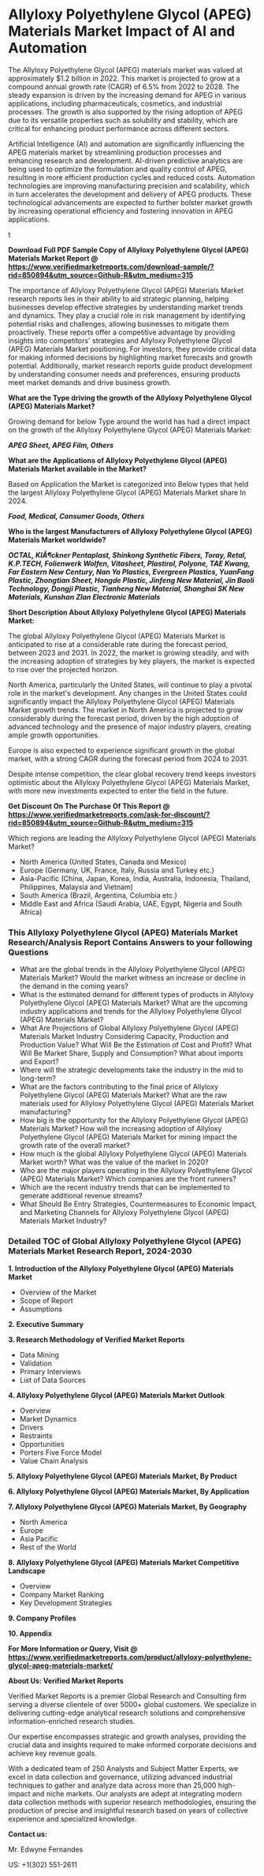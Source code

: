 <meta name="title" content="Global Allyloxy Polyethylene Glycol (APEG) Materials Market Impact of AI and Automation"><meta name="description" content="The Allyloxy Polyethylene Glycol (APEG) materials market was valued at approximately $1.2 billion in 2022. This market is projected to grow at a compound annual growth"><meta name="title" content="Allyloxy Polyethylene Glycol (APEG) Materials Market Size, Share, Scope, Trends, Growth, Opportunities, Analysis, Forecast"><h1>Allyloxy Polyethylene Glycol (APEG) Materials Market Impact of AI and Automation</h1><p>The Allyloxy Polyethylene Glycol (APEG) materials market was valued at approximately $1.2 billion in 2022. This market is projected to grow at a compound annual growth rate (CAGR) of 6.5% from 2022 to 2028. The steady expansion is driven by the increasing demand for APEG in various applications, including pharmaceuticals, cosmetics, and industrial processes. The growth is also supported by the rising adoption of APEG due to its versatile properties such as solubility and stability, which are critical for enhancing product performance across different sectors.</p><p>Artificial Intelligence (AI) and automation are significantly influencing the APEG materials market by streamlining production processes and enhancing research and development. AI-driven predictive analytics are being used to optimize the formulation and quality control of APEG, resulting in more efficient production cycles and reduced costs. Automation technologies are improving manufacturing precision and scalability, which in turn accelerates the development and delivery of APEG products. These technological advancements are expected to further bolster market growth by increasing operational efficiency and fostering innovation in APEG applications.</p>t</p><p id="" class=""><strong>Download Full PDF Sample Copy of Allyloxy Polyethylene Glycol (APEG) Materials Market Report @ <a href="https://www.verifiedmarketreports.com/download-sample/?rid=850894&utm_source=Github-R&utm_medium=315" target="_blank">https://www.verifiedmarketreports.com/download-sample/?rid=850894&utm_source=Github-R&utm_medium=315</a></strong></p><p>The importance of&nbsp;Allyloxy Polyethylene Glycol (APEG) Materials Market research reports lies in their ability to aid strategic planning, helping businesses develop effective strategies by understanding market trends and dynamics. They play a crucial role in risk management by identifying potential risks and challenges, allowing businesses to mitigate them proactively. These reports offer a competitive advantage by providing insights into competitors' strategies and Allyloxy Polyethylene Glycol (APEG) Materials Market positioning. For investors, they provide critical data for making informed decisions by highlighting market forecasts and growth potential. Additionally, market research reports guide product development by understanding consumer needs and preferences, ensuring products meet market demands and drive business growth.</p><p><strong>What are the&nbsp;Type driving the growth of the Allyloxy Polyethylene Glycol (APEG) Materials Market?</strong></p><p id="" class="">Growing demand for below Type around the world has had a direct impact on the growth of the Allyloxy Polyethylene Glycol (APEG) Materials Market:</p><em><strong>APEG Sheet, APEG Film, Others</strong></em></p><strong>What are the&nbsp;Applications&nbsp;of Allyloxy Polyethylene Glycol (APEG) Materials Market available in the Market?</strong></p><p id="" class="">Based on Application the Market is categorized into Below types that held the largest Allyloxy Polyethylene Glycol (APEG) Materials Market share In 2024.</p><em><strong>Food, Medical, Consumer Goods, Others</strong></em></p><strong>Who is the largest Manufacturers of Allyloxy Polyethylene Glycol (APEG) Materials Market worldwide?</strong></p><p><em><strong>OCTAL, KlÃ¶ckner Pentaplast, Shinkong Synthetic Fibers, Toray, Retal, K.P.TECH, Folienwerk Wolfen, Vitasheet, Plastirol, Polyone, TAE Kwang, Far Eastern New Century, Nan Ya Plastics, Evergreen Plastics, YuanFang Plastic, Zhongtian Sheet, Hongde Plastic, Jinfeng New Material, Jin Baoli Technology, Dongji Plastic, Tianheng New Material, Shanghai SK New Materials, Kunshan Zlan Electronic Materials</strong></em></p><p id="" class=""><strong>Short Description About Allyloxy Polyethylene Glycol (APEG) Materials Market:</strong></p><p>The global Allyloxy Polyethylene Glycol (APEG) Materials Market is anticipated to rise at a considerable rate during the forecast period, between 2023 and 2031. In 2022, the market is growing steadily, and with the increasing adoption of strategies by key players, the market is expected to rise over the projected horizon.</p><p>North America, particularly the United States, will continue to play a pivotal role in the market's development. Any changes in the United States could significantly impact the Allyloxy Polyethylene Glycol (APEG) Materials Market growth trends. The market in North America is projected to grow considerably during the forecast period, driven by the high adoption of advanced technology and the presence of major industry players, creating ample growth opportunities.</p><p>Europe is also expected to experience significant growth in the global market, with a strong CAGR during the forecast period from 2024 to 2031.</p><p>Despite intense competition, the clear global recovery trend keeps investors optimistic about the Allyloxy Polyethylene Glycol (APEG) Materials Market, with more new investments expected to enter the field in the future.</p><p id="" class=""><strong>Get Discount On The Purchase Of This Report @ <a href="https://www.verifiedmarketreports.com/ask-for-discount/?rid=850894&utm_source=Github-R&utm_medium=315" target="_blank">https://www.verifiedmarketreports.com/ask-for-discount/?rid=850894&utm_source=Github-R&utm_medium=315</a></strong></p>Which regions are leading the Allyloxy Polyethylene Glycol (APEG) Materials Market?</p><ul><li>North America (United States, Canada and Mexico)</li><li>Europe (Germany, UK, France, Italy, Russia and Turkey etc.)</li><li>Asia-Pacific (China, Japan, Korea, India, Australia, Indonesia, Thailand, Philippines, Malaysia and Vietnam)</li><li>South America (Brazil, Argentina, Columbia etc.)</li><li>Middle East and Africa (Saudi Arabia, UAE, Egypt, Nigeria and South Africa)</li></ul><h3 id="" class="">This Allyloxy Polyethylene Glycol (APEG) Materials Market Research/Analysis Report Contains Answers to your following Questions</h3><ul><li>What are the global trends in the Allyloxy Polyethylene Glycol (APEG) Materials Market? Would the market witness an increase or decline in the demand in the coming years?</li><li>What is the estimated demand for different types of products in Allyloxy Polyethylene Glycol (APEG) Materials Market? What are the upcoming industry applications and trends for the Allyloxy Polyethylene Glycol (APEG) Materials Market?</li><li>What Are Projections of Global Allyloxy Polyethylene Glycol (APEG) Materials Market Industry Considering Capacity, Production and Production Value? What Will Be the Estimation of Cost and Profit? What Will Be Market Share, Supply and Consumption? What about imports and Export?</li><li>Where will the strategic developments take the industry in the mid to long-term?</li><li>What are the factors contributing to the final price of Allyloxy Polyethylene Glycol (APEG) Materials Market? What are the raw materials used for Allyloxy Polyethylene Glycol (APEG) Materials Market manufacturing?</li><li>How big is the opportunity for the Allyloxy Polyethylene Glycol (APEG) Materials Market? How will the increasing adoption of Allyloxy Polyethylene Glycol (APEG) Materials Market for mining impact the growth rate of the overall market?</li><li>How much is the global Allyloxy Polyethylene Glycol (APEG) Materials Market worth? What was the value of the market In 2020?</li><li>Who are the major players operating in the Allyloxy Polyethylene Glycol (APEG) Materials Market? Which companies are the front runners?</li><li>Which are the recent industry trends that can be implemented to generate additional revenue streams?</li><li>What Should Be Entry Strategies, Countermeasures to Economic Impact, and Marketing Channels for Allyloxy Polyethylene Glycol (APEG) Materials Market Industry?</li></ul><h3 id="" class="">Detailed TOC of Global Allyloxy Polyethylene Glycol (APEG) Materials Market Research Report, 2024-2030</h3><p id="" class=""><strong>1. Introduction of the Allyloxy Polyethylene Glycol (APEG) Materials Market</strong></p><ul><li>Overview of the Market</li><li>Scope of Report</li><li>Assumptions</li></ul><p id="" class=""><strong>2. Executive Summary</strong></p><p id="" class=""><strong>3. Research Methodology of Verified Market Reports</strong></p><ul><li>Data Mining</li><li>Validation</li><li>Primary Interviews</li><li>List of Data Sources</li></ul><p id="" class=""><strong>4. Allyloxy Polyethylene Glycol (APEG) Materials Market Outlook</strong></p><ul><li>Overview</li><li>Market Dynamics</li><li>Drivers</li><li>Restraints</li><li>Opportunities</li><li>Porters Five Force Model</li><li>Value Chain Analysis</li></ul><p id="" class=""><strong>5. Allyloxy Polyethylene Glycol (APEG) Materials Market, By Product</strong></p><p id="" class=""><strong>6. Allyloxy Polyethylene Glycol (APEG) Materials Market, By Application</strong></p><p id="" class=""><strong>7. Allyloxy Polyethylene Glycol (APEG) Materials Market, By Geography</strong></p><ul><li>North America</li><li>Europe</li><li>Asia Pacific</li><li>Rest of the World</li></ul><p id="" class=""><strong>8. Allyloxy Polyethylene Glycol (APEG) Materials Market Competitive Landscape</strong></p><ul><li>Overview</li><li>Company Market Ranking</li><li>Key Development Strategies</li></ul><p id="" class=""><strong>9. Company Profiles</strong></p><p id="" class=""><strong>10. Appendix</strong></p><p id="" class=""><strong>For More Information or Query, Visit @ <a href="https://www.verifiedmarketreports.com/product/allyloxy-polyethylene-glycol-apeg-materials-market/" target="_blank">https://www.verifiedmarketreports.com/product/allyloxy-polyethylene-glycol-apeg-materials-market/</a></strong></p><p id="" class=""><strong>About Us: Verified Market Reports</strong></p><p id="" class="">Verified Market Reports is a premier Global Research and Consulting firm serving a diverse clientele of over 5000+ global customers. We specialize in delivering cutting-edge analytical research solutions and comprehensive information-enriched research studies.</p><p id="" class="">Our expertise encompasses strategic and growth analyses, providing the crucial data and insights required to make informed corporate decisions and achieve key revenue goals.</p><p id="" class="">With a dedicated team of 250 Analysts and Subject Matter Experts, we excel in data collection and governance, utilizing advanced industrial techniques to gather and analyze data across more than 25,000 high-impact and niche markets. Our analysts are adept at integrating modern data collection methods with superior research methodologies, ensuring the production of precise and insightful research based on years of collective experience and specialized knowledge.</p><p id="" class=""><strong>Contact us:</strong></p><p id="" class="">Mr. Edwyne Fernandes</p><p id="" class="">US: +1(302) 551-2611</p>